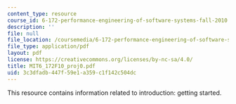 ```yaml
---
content_type: resource
course_id: 6-172-performance-engineering-of-software-systems-fall-2010
description: ''
file: null
file_location: /coursemedia/6-172-performance-engineering-of-software-systems-fall-2010/3c3dfadb447f59e1a359c1f142c504dc_MIT6_172F10_proj0.pdf
file_type: application/pdf
layout: pdf
license: https://creativecommons.org/licenses/by-nc-sa/4.0/
title: MIT6_172F10_proj0.pdf
uid: 3c3dfadb-447f-59e1-a359-c1f142c504dc
---
```

This resource contains information related to introduction: getting started.